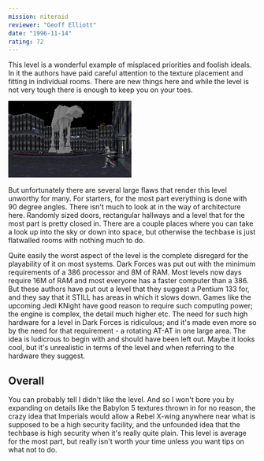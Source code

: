```yaml
---
mission: niteraid
reviewer: "Geoff Elliott"
date: "1996-11-14"
rating: 72
---
```


This level is a wonderful example of misplaced priorities and foolish ideals. In it the authors have paid careful attention to the texture placement and fitting in individual rooms. There are new things here and while the level is not very tough there is enough to keep you on your toes.

![Night Raid screenshot](./niteraid.png "This area might look nice but it serves no purpose other than to slow down the computer.")

But unfortunately there are several large flaws that render this level unworthy for many. For starters, for the most part everything is done with 90 degree angles. There isn't much to look at in the way of architecture here. Randomly sized doors, rectangular hallways and a level that for the most part is pretty closed in. There are a couple places where you can take a look up into the sky or down into space, but otherwise the techbase is just flatwalled rooms with nothing much to do.

Quite easily the worst aspect of the level is the complete disregard for the playability of it on most systems. Dark Forces was put out with the minimum requirements of a 386 processor and 8M of RAM. Most levels now days require 16M of RAM and most everyone has a faster computer than a 386. But these authors have put out a level that they suggest a Pentium 133 for, and they say that it STILL has areas in which it slows down. Games like the upcoming Jedi KNight have good reason to require such computing power; the engine is complex, the detail much higher etc. The need for such high hardware for a level in Dark Forces is ridiculous; and it's made even more so by the need for that requirement - a rotating AT-AT in one large area. The idea is ludicrous to begin with and should have been left out. Maybe it looks cool, but it's unrealistic in terms of the level and when referring to the hardware they suggest.

## Overall

You can probably tell I didn't like the level. And so I won't bore you by expanding on details like the Babylon 5 textures thrown in for no reason, the crazy idea that Imperials would allow a Rebel X-wing anywhere near what is supposed to be a high security facility, and the unfounded idea that the techbase is high security when it's really quite plain. This level is average for the most part, but really isn't worth your time unless you want tips on what not to do.